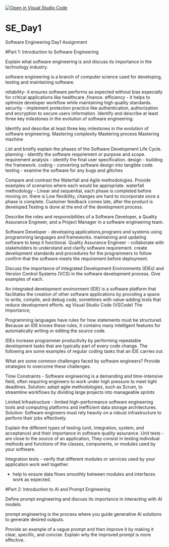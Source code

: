 [![Open in Visual Studio Code](https://classroom.github.com/assets/open-in-vscode-2e0aaae1b6195c2367325f4f02e2d04e9abb55f0b24a779b69b11b9e10269abc.svg)](https://classroom.github.com/online_ide?assignment_repo_id=18474193&assignment_repo_type=AssignmentRepo)
# SE_Day1
Software Engineering Day1 Assignment

#Part 1: Introduction to Software Engineering

Explain what software engineering is and discuss its importance in the technology industry.

software engineering is a branch of computer science used for developing, testing and maintaining software.

reliability- it ensures software performs as expected without bias especially for critical applications like healthcare ,finance. 
efficiency - it helps to optimize developer workflow while maintaining high quality standards.
security - implement protection practice like authentication, authorization and encryption to secure users information. Identify and describe at least three key milestones in the evolution of software engineering.


Identify and describe at least three key milestones in the evolution of software engineering.
Mastering complexity
Mastering process
Mastering machine


List and briefly explain the phases of the Software Development Life Cycle.
 planning - identify the software requirement or purpose and scope.
 requirement analysis - identify the final user specification. 
design - building the framework. 
coding - converting software design into tangible code.
 testing - examine the software for any bugs and glitches
 
Compare and contrast the Waterfall and Agile methodologies. Provide examples of scenarios where each would be appropriate.
waterfall methodology - Linear and sequential, each phase is completed before moving on. 
 there is Low flexibility,
 changes are hard to incorporate once a phase is complete.
 Customer feedback comes late, after the product is developed.Testing is done at the end of the development process.

Describe the roles and responsibilities of a Software Developer, a Quality Assurance Engineer, and a Project Manager in a software engineering team.

Software Developer - developing applications,programs and systems using programming languages and frameworks.
maintaining and updating software to keep it functional. 
Quality Assurance Engineer - collaborate with stakeholders to understand and clarify software requirement.
create development standards and procedures for the programmers to follow
confirm that the software meets the requirement before deployment. 

Discuss the importance of Integrated Development Environments (IDEs) and Version Control Systems (VCS) in the software development process. Give examples of each.

An integrated development environment (IDE) is a software platform that facilitates the creation of other software applications by providing a space to write, compile, and debug code, sometimes with value-adding tools that reduce development efforts. eg Visual Studio Code (VSCode)
The Importance;

Programming languages have rules for how statements must be structured. Because an IDE knows these rules, it contains many intelligent features for automatically writing or editing the source code.

IDEs increase programmer productivity by performing repeatable development tasks that are typically part of every code change. The following are some examples of regular coding tasks that an IDE carries out.


What are some common challenges faced by software engineers? Provide strategies to overcome these challenges.

Time Constraints - Software engineering is a demanding and time-intensive field, often requiring engineers to work under high pressure to meet tight deadlines.
Solution: adopt agile methodologies, such as Scrum, to streamline workflows by dividing large projects into manageable sprints 

Limited Infrastructure - limited high-performance software engineering tools and computing platforms and inefficient data storage architectures. 
 Solution: Software engineers must rely heavily on a robust infrastructure to perform their jobs effectively.


Explain the different types of testing (unit, integration, system, and acceptance) and their importance in software quality assurance.
Unit tests - are close to the source of an application, They consist in testing individual methods and functions of the classes, components, or modules used by your software. 

 Integration tests - verify that different modules or services used by your application work well together.
 - help to ensure data flows smoothly between modules and interfaces work as expected.

#Part 2: Introduction to AI and Prompt Engineering


Define prompt engineering and discuss its importance in interacting with AI models.

 prompt engineering  is the process where you guide generative AI solutions to generate desired outputs.



Provide an example of a vague prompt and then improve it by making it clear, specific, and concise. Explain why the improved prompt is more effective.
